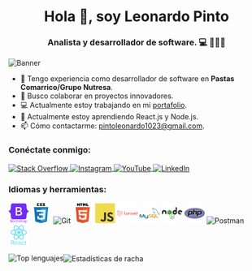 <h1 align="center">Hola 👋, soy Leonardo Pinto</h1>
<h3 align="center">Analista y desarrollador de software. 💻 📙📘📒</h3>
<img src="https://lh3.googleusercontent.com/d/1niAZp8X3aWAPu49OadrBG6HY2Fi1yvJz=w250?authuser=0" alt="Banner">

<ul>
  <li>💼 Tengo experiencia como desarrollador de software en <strong>Pastas Comarrico/Grupo Nutresa</strong>.</li>
  <li>👯 Busco colaborar en proyectos innovadores.</li>
  <li>💻 Actualmente estoy trabajando en mi <a href="https://github.com/leofadev/Portafolio">portafolio</a>.</li>
  <li>🌱 Actualmente estoy aprendiendo React.js y Node.js.</li>
  <li>📫 Cómo contactarme: <a href="mailto:pintoleonardo1023@gmail.com">pintoleonardo1023@gmail.com</a>.</li>
</ul>

<h3 align="left">Conéctate conmigo:</h3>
<p align="left">
  <a href="https://es.stackoverflow.com/users/370778/leonardo-pinto" target="_blank">
    <img align="center" src="https://raw.githubusercontent.com/rahuldkjain/github-profile-readme-generator/master/src/images/icons/Social/stack-overflow.svg" alt="Stack Overflow" height="30" width="30" />
  </a>
  <a href="https://instagram.com/leonard__p4" target="_blank">
    <img align="center" src="https://raw.githubusercontent.com/rahuldkjain/github-profile-readme-generator/master/src/images/icons/Social/instagram.svg" alt="Instagram" height="30" width="30" />
  </a>
  <a href="https://www.youtube.com/@raptorcode4451" target="_blank">
    <img align="center" src="https://raw.githubusercontent.com/rahuldkjain/github-profile-readme-generator/master/src/images/icons/Social/youtube.svg" alt="YouTube" height="30" width="30" />
  </a>
  <a href="https://www.linkedin.com/in/leonardo-pinto-b72b1a24a" target="_blank">
    <img align="center" src="https://raw.githubusercontent.com/rahuldkjain/github-profile-readme-generator/master/src/images/icons/Social/linked-in-alt.svg" alt="LinkedIn" height="30" width="30" />
  </a>
</p>

<h3 align="left">Idiomas y herramientas:</h3>
<p align="left">
  <img src="https://raw.githubusercontent.com/devicons/devicon/master/icons/bootstrap/bootstrap-plain-wordmark.svg" alt="Bootstrap" width="40" height="40"/>
  <img src="https://raw.githubusercontent.com/devicons/devicon/master/icons/css3/css3-original-wordmark.svg" alt="CSS3" width="40" height="40"/>
  <img src="https://www.vectorlogo.zone/logos/git-scm/git-scm-icon.svg" alt="Git" width="40" height="40"/>
  <img src="https://raw.githubusercontent.com/devicons/devicon/master/icons/html5/html5-original-wordmark.svg" alt="HTML5" width="40" height="40"/>
  <img src="https://raw.githubusercontent.com/devicons/devicon/master/icons/javascript/javascript-original.svg" alt="JavaScript" width="40" height="40"/>
  <img src="https://raw.githubusercontent.com/devicons/devicon/master/icons/laravel/laravel-original-wordmark.svg" alt="Laravel" width="40" height="40"/>
  <img src="https://raw.githubusercontent.com/devicons/devicon/master/icons/mysql/mysql-original-wordmark.svg" alt="MySQL" width="40" height="40"/>
  <img src="https://raw.githubusercontent.com/devicons/devicon/master/icons/nodejs/nodejs-original-wordmark.svg" alt="Node.js" width="40" height="40"/>
  <img src="https://raw.githubusercontent.com/devicons/devicon/master/icons/php/php-original.svg" alt="php" width="40" height="40"/>
  <img src="https://www.vectorlogo.zone/logos/getpostman/getpostman-icon.svg" alt="Postman" width="40" height="40"/>
  <img src="https://raw.githubusercontent.com/devicons/devicon/master/icons/react/react-original-wordmark.svg" alt="React.js" width="40" height="40"/>
</p>

<p><img align="left" src="https://github-readme-stats.vercel.app/api/top-langs/?username=leofadev&layout=compact&show_icons=true&locale=es" alt="Top lenguajes" /></p>

<p><img align="center" src="https://github-readme-streak-stats.herokuapp.com/?user=leofadev&" alt="Estadísticas de racha" /></p>
